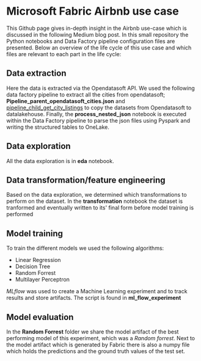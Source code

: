 # Microsoft Fabric Airbnb use case

This Github page gives in-depth insight in the Airbnb use-case which is discussed in the following Medium blog post. In this small repository the Python notebooks and Data Factory pipeline configuration files are presented. Below an overview of the life cycle of this use case and which files are relevant to each part in the life cycle:

## Data extraction

Here the data is extracted via the Opendatasoft API. We used the following data factory pipeline to extract all the cities from opendatasoft; **Pipeline_parent_opendatasoft_cities.json** and [pipeline_child_get_city_listings](https://github.com/sekaki22/Medium_blog_Fabric_airbnb/blob/main/pipeline_parent_opendatasoft_cities.json) to copy the datasets from Opendatasoft to datalakehouse. Finally, the **process_nested_json** notebook is executed within the Data Factory pipeline to parse the json files using Pyspark and writing the structured tables to OneLake.

## Data exploration

All the data exploration is in **eda** notebook.

## Data transformation/feature engineering

Based on the data exploration, we determined which transformations to perform on the dataset. In the **transformation** notebook the dataset is tranformed and eventually written to its' final form before model training is performed

## Model training

To train the different models we used the following algorithms:

- Linear Regression
- Decision Tree
- Random Forrest
- Multilayer Perceptron

*MLflow* was used to create a Machine Learning experiment and to track results and store artifacts. The script is found in **ml_flow_experiment**

## Model evaluation

In the **Random Forrest** folder we share the model artifact of the best performing model of this experiment, which was a *Random forrest*. Next to the model artifact which is generated by Fabric there is also a numpy file which holds the predictions and the ground truth values of the test set. 

